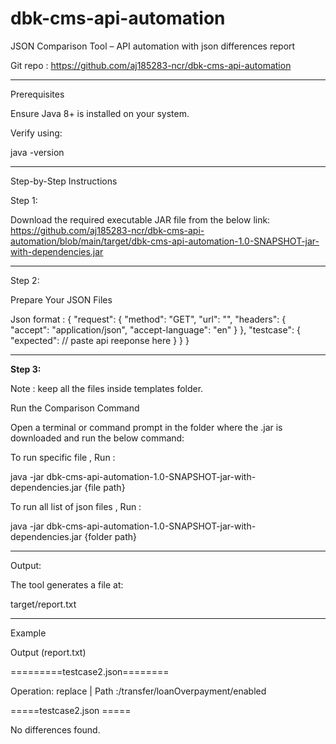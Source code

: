 # dbk-cms-api-automation

JSON Comparison Tool – 
API automation with json differences report

Git repo : https://github.com/aj185283-ncr/dbk-cms-api-automation



---

Prerequisites

Ensure Java 8+ is installed on your system.

Verify using:


java -version

---
Step-by-Step Instructions

Step 1: 

Download the required executable JAR file from the below link:
https://github.com/aj185283-ncr/dbk-cms-api-automation/blob/main/target/dbk-cms-api-automation-1.0-SNAPSHOT-jar-with-dependencies.jar

---
Step 2: 

Prepare Your JSON Files

Json format :
{
"request": {
"method": "GET",
"url": "",
"headers": {
"accept": "application/json",
"accept-language": "en"
}
},
"testcase": {
"expected":  // paste api reeponse here
}
}
}

---
**Step 3:** 

Note : keep all the files inside templates folder.

Run the Comparison Command

Open a terminal or command prompt in the folder where the .jar is downloaded and run the below command:



To run specific file , Run :

java -jar dbk-cms-api-automation-1.0-SNAPSHOT-jar-with-dependencies.jar {file path}

To run all list of json files , Run :

java -jar dbk-cms-api-automation-1.0-SNAPSHOT-jar-with-dependencies.jar {folder path}

---


Output:

The tool generates a file at:

target/report.txt

---
Example 

Output (report.txt)



=========testcase2.json========

Operation: replace | Path :/transfer/loanOverpayment/enabled


=====testcase2.json =====

No differences found.
